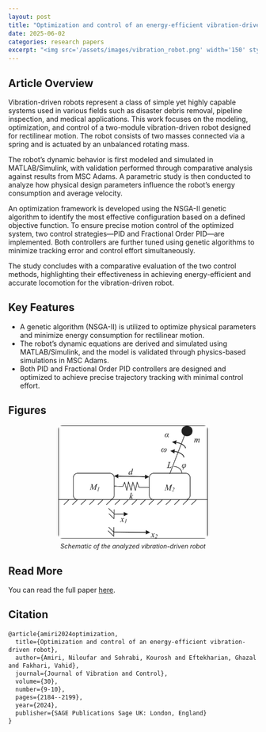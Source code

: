 ```yaml
---
layout: post
title: "Optimization and control of an energy-efficient vibration-driven robot"
date: 2025-06-02
categories: research papers
excerpt: "<img src='/assets/images/vibration_robot.png' width='150' style='border-radius: 8px;'>"
---
```


## Article Overview

Vibration-driven robots represent a class of simple yet highly capable systems used in various fields such as disaster debris removal, pipeline inspection, and medical applications. This work focuses on the modeling, optimization, and control of a two-module vibration-driven robot designed for rectilinear motion. The robot consists of two masses connected via a spring and is actuated by an unbalanced rotating mass.

The robot’s dynamic behavior is first modeled and simulated in MATLAB/Simulink, with validation performed through comparative analysis against results from MSC Adams. A parametric study is then conducted to analyze how physical design parameters influence the robot’s energy consumption and average velocity.

An optimization framework is developed using the NSGA-II genetic algorithm to identify the most effective configuration based on a defined objective function. To ensure precise motion control of the optimized system, two control strategies—PID and Fractional Order PID—are implemented. Both controllers are further tuned using genetic algorithms to minimize tracking error and control effort simultaneously.

The study concludes with a comparative evaluation of the two control methods, highlighting their effectiveness in achieving energy-efficient and accurate locomotion for the vibration-driven robot.

## Key Features
- A genetic algorithm (NSGA-II) is utilized to optimize physical parameters and minimize energy consumption for rectilinear motion.
- The robot’s dynamic equations are derived and simulated using MATLAB/Simulink, and the model is validated through physics-based simulations in MSC Adams.
- Both PID and Fractional Order PID controllers are designed and optimized to achieve precise trajectory tracking with minimal control effort.
## Figures

<div style="text-align: center;">
  <img src="/assets/images/vibration_robot.png" alt=" Schematic of the analyzed vibration-driven robot." style="width:60%; border-radius: 8px;">
  <p style="font-style: italic; font-size: 0.9em; margin-top: 5px;">Schematic of the analyzed vibration-driven robot</p>
</div>


## Read More

You can read the full paper [here](https://doi-org.ezproxy.lib.torontomu.ca/10.1177/10775463231175543).

## Citation

```text
@article{amiri2024optimization,
  title={Optimization and control of an energy-efficient vibration-driven robot},
  author={Amiri, Niloufar and Sohrabi, Kourosh and Eftekharian, Ghazal and Fakhari, Vahid},
  journal={Journal of Vibration and Control},
  volume={30},
  number={9-10},
  pages={2184--2199},
  year={2024},
  publisher={SAGE Publications Sage UK: London, England}
}
```